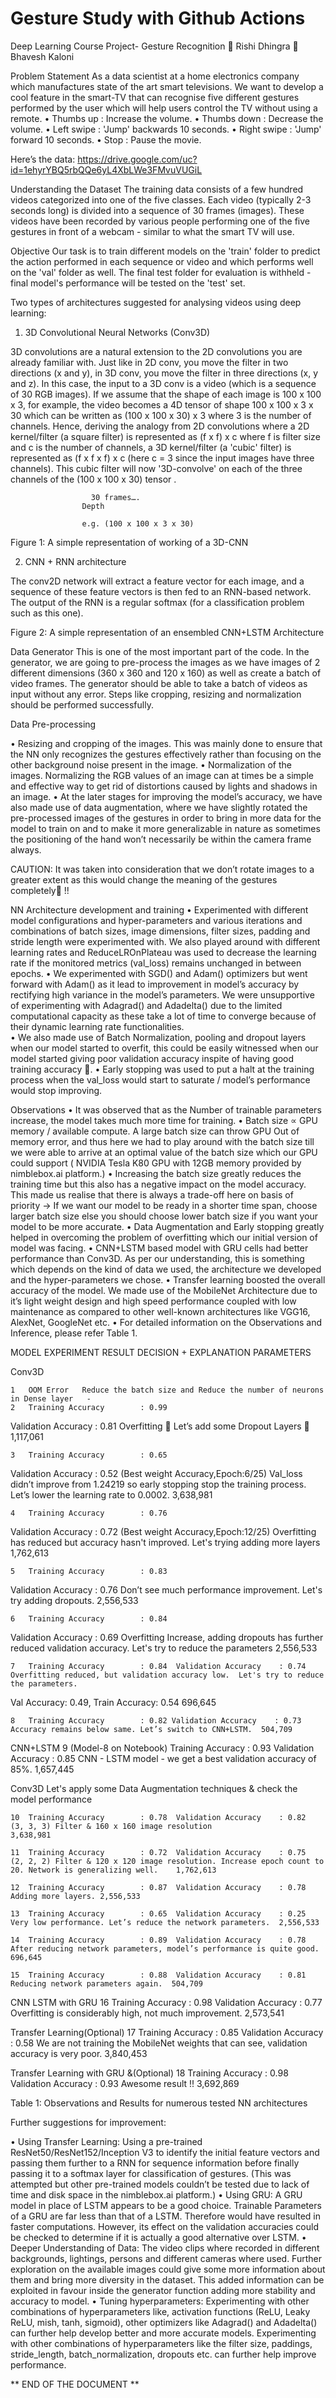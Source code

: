 # Gesture Study with Github Actions

Deep Learning Course Project- Gesture Recognition
	Rishi Dhingra 
	Bhavesh Kaloni


Problem Statement
As a data scientist at a home electronics company which manufactures state of the art smart televisions. We want to develop a cool feature in the smart-TV that can recognise five different gestures performed by the user which will help users control the TV without using a remote. 
•	Thumbs up		:  Increase the volume.
•	Thumbs down		: Decrease the volume.
•	Left swipe		: 'Jump' backwards 10 seconds.
•	Right swipe		: 'Jump' forward 10 seconds. 
•	Stop			: Pause the movie. 

Here’s the data: https://drive.google.com/uc?id=1ehyrYBQ5rbQQe6yL4XbLWe3FMvuVUGiL


Understanding the Dataset
The training data consists of a few hundred videos categorized into one of the five classes. Each video (typically 2-3 seconds long) is divided into a sequence of 30 frames (images). These videos have been recorded by various people performing one of the five gestures in front of a webcam - similar to what the smart TV will use. 
 

Objective
Our task is to train different models on the 'train' folder to predict the action performed in each sequence or video and which performs well on the 'val' folder as well. The final test folder for evaluation is withheld - final model's performance will be tested on the 'test' set.

Two types of architectures suggested for analysing videos using deep learning:
1.	3D Convolutional Neural Networks (Conv3D)

3D convolutions are a natural extension to the 2D convolutions you are already familiar with. Just like in 2D conv, you move the filter in two directions (x and y), in 3D conv, you move the filter in three directions (x, y and z). In this case, the input to a 3D conv is a video (which is a sequence of 30 RGB images). If we assume that the shape of each image is 100 x 100 x 3, for example, the video becomes a 4D tensor of shape 100 x 100 x 3 x 30 which can be written as (100 x 100 x 30) x 3 where 3 is the number of channels. Hence, deriving the analogy from 2D convolutions where a 2D kernel/filter (a square filter) is represented as (f x f) x c where f is filter size and c is the number of channels, a 3D kernel/filter (a 'cubic' filter) is represented as (f x f x f) x c (here c = 3 since the input images have three channels). This cubic filter will now '3D-convolve' on each of the three channels of the (100 x 100 x 30) tensor
.


         
                      30 frames….
                    Depth
                                
                    e.g. (100 x 100 x 3 x 30)
                            


Figure 1: A simple representation of working of a 3D-CNN




2.	CNN + RNN architecture 

The conv2D network will extract a feature vector for each image, and a sequence of these feature vectors is then fed to an RNN-based network. The output of the RNN is a regular softmax (for a classification problem such as this one).

 
Figure 2: A simple representation of an ensembled CNN+LSTM Architecture

Data Generator
This is one of the most important part of the code. In the generator, we are going to pre-process the images as we have images of 2 different dimensions (360 x 360 and 120 x 160) as well as create a batch of video frames. The generator should be able to take a batch of videos as input without any error. Steps like cropping, resizing and normalization should be performed successfully.

Data Pre-processing

•	Resizing and cropping of the images. This was mainly done to ensure that the NN only recognizes the gestures effectively rather than focusing on the other background noise present in the image.
•	Normalization of the images. Normalizing the RGB values of an image can at times be a simple and effective way to get rid of distortions caused by lights and shadows in an image.
•	At the later stages for improving the model’s accuracy, we have also made use of data augmentation, where we have slightly rotated the pre-processed images of the gestures in order to bring in more data for the model to train on and to make it more generalizable in nature as sometimes the positioning of the hand won’t necessarily be within the camera frame always.
 
CAUTION:  It was taken into consideration that we don’t rotate images to a greater extent as this would change the meaning of the gestures completely !!  

NN Architecture development and training
•	Experimented with different model configurations and hyper-parameters and various iterations and combinations of batch sizes, image dimensions, filter sizes, padding and stride length were experimented with. We also played around with different learning rates and ReduceLROnPlateau was used to decrease the learning rate if the monitored metrics (val_loss) remains unchanged in between epochs.
•	We experimented with SGD() and Adam() optimizers but went forward with Adam() as it lead to improvement in model’s accuracy by rectifying high variance in the model’s parameters. We were unsupportive of experimenting with Adagrad() and Adadelta() due to the limited computational capacity as these take a lot of time to converge because of their dynamic learning rate functionalities.  
•	We also made use of Batch Normalization, pooling and dropout layers when our model started to overfit, this could be easily witnessed when our model started giving poor validation accuracy inspite of having good training accuracy . 
•	Early stopping was used to put a halt at the training process when the val_loss would start to saturate / model’s performance would stop improving.


Observations
•	It was observed that as the Number of trainable parameters increase, the model takes much more time for training.
•	Batch size ∝ GPU memory / available compute. A large batch size can throw GPU Out of memory error, and thus here we had to play around with the batch size till we were able to arrive at an optimal value of the batch size which our GPU could support ( NVIDIA Tesla K80 GPU with 12GB memory provided by nimblebox.ai platform.)
•	Increasing the batch size greatly reduces the training time but this also has a negative impact on the model accuracy. This made us realise that there is always a trade-off here on basis of priority -> If we want our model to be ready in a shorter time span, choose larger batch size else you should choose lower batch size if you want your model to be more accurate.
•	Data Augmentation and Early stopping greatly helped in overcoming the problem of overfitting which our initial version of model was facing. 
•	CNN+LSTM based model with GRU cells had better performance than Conv3D. As per our understanding, this is something which depends on the kind of data we used, the architecture we developed and the hyper-parameters we chose.
•	Transfer learning boosted the overall accuracy of the model. We made use of the MobileNet Architecture due to it’s light weight design and high speed performance coupled with low maintenance as compared to other well-known architectures like VGG16, AlexNet, GoogleNet etc. 
•	For detailed information on the Observations and Inference, please refer Table 1.


MODEL	EXPERIMENT	RESULT	DECISION + EXPLANATION	PARAMETERS








Conv3D


	1	OOM Error	Reduce the batch size and Reduce the number of neurons in Dense layer	-
	2	Training Accuracy        : 0.99
Validation Accuracy    : 0.81	Overfitting  
Let’s add some Dropout Layers 	1,117,061

	3	Training Accuracy        : 0.65
Validation Accuracy    : 0.52
(Best weight Accuracy,Epoch:6/25)
	Val_loss didn’t improve from 1.24219 so early stopping stop the training process. Let’s lower the learning rate to 0.0002.
	3,638,981

	4	Training Accuracy        : 0.76
Validation Accuracy    : 0.72
(Best weight Accuracy,Epoch:12/25)
	Overfitting has reduced but accuracy hasn't improved.  Let's trying adding more layers
 	1,762,613

	5	Training Accuracy        : 0.83
Validation Accuracy    : 0.76	Don’t see much performance improvement. Let's try adding dropouts.
	2,556,533

	6	Training Accuracy        : 0.84
Validation Accuracy    : 0.69	Overfitting Increase, adding dropouts has further reduced validation accuracy.  Let's try to reduce the parameters	2,556,533

	7	Training Accuracy        : 0.84  Validation Accuracy    : 0.74	Overfitting reduced, but validation accuracy low.  Let's try to reduce the parameters. 
Val Accuracy: 0.49, Train Accuracy: 0.54	696,645


	8	Training Accuracy        : 0.82 Validation Accuracy    : 0.73	Accuracy remains below same. Let’s switch to CNN+LSTM.	504,709

CNN+LSTM
	9
(Model-8 on Notebook)	Training Accuracy        : 0.93  Validation Accuracy    : 0.85	CNN - LSTM model - we get a best validation accuracy of 85%.	1,657,445








Conv3D	Let's apply some Data Augmentation techniques & check the model performance

	10	Training Accuracy        : 0.78  Validation Accuracy    : 0.82	(3, 3, 3) Filter & 160 x 160 image resolution
	3,638,981

	11	Training Accuracy        : 0.72  Validation Accuracy    : 0.75	(2, 2, 2) Filter & 120 x 120 image resolution. Increase epoch count to 20. Network is generalizing well.	1,762,613

	12	Training Accuracy        : 0.87  Validation Accuracy    : 0.78	Adding more layers.	2,556,533

	13	Training Accuracy        : 0.65  Validation Accuracy    : 0.25	Very low performance. Let’s reduce the network parameters.	2,556,533

	14	Training Accuracy        : 0.89  Validation Accuracy    : 0.78	After reducing network parameters, model’s performance is quite good.	696,645

	15	Training Accuracy        : 0.88  Validation Accuracy    : 0.81	Reducing network parameters again.	504,709

CNN LSTM with GRU
	16	Training Accuracy        : 0.98  Validation Accuracy    : 0.77	Overfitting is considerably high, not much improvement.	2,573,541

Transfer Learning(Optional)	17	Training Accuracy        : 0.85  Validation Accuracy    : 0.58	We are not training the MobileNet weights that can see, validation accuracy is very poor.	3,840,453

Transfer Learning with GRU &(Optional)	18	Training Accuracy        : 0.98  Validation Accuracy    : 0.93	Awesome result !!	3,692,869


Table 1: Observations and Results for numerous tested NN architectures










Further suggestions for improvement:

•	Using Transfer Learning: Using a pre-trained ResNet50/ResNet152/Inception V3 to identify the initial feature vectors and passing them further to a RNN for sequence information before finally passing it to a softmax layer for classification of gestures. (This was attempted but other pre-trained models couldn’t be tested due to lack of time and disk space in the nimblebox.ai platform.)
•	Using GRU: A GRU model in place of LSTM appears to be a good choice. Trainable Parameters of a GRU are far less than that of a LSTM. Therefore would have resulted in faster computations. However, its effect on the validation accuracies could be checked to determine if it is actually a good alternative over LSTM.
•	Deeper Understanding of Data: The video clips where recorded in different backgrounds, lightings, persons and different cameras where used. Further exploration on the available images could give some more information about them and bring more diversity in the dataset. This added information can be exploited in favour inside the generator function adding more stability and accuracy to model.
•	Tuning hyperparameters: Experimenting with other combinations of hyperparameters like, activation functions (ReLU, Leaky ReLU, mish, tanh, sigmoid), other optimizers like Adagrad() and Adadelta()  can further help develop better and more accurate models. Experimenting with other combinations of hyperparameters like the filter size, paddings, stride_length, batch_normalization, dropouts etc. can further help improve performance.




** END OF THE DOCUMENT **



